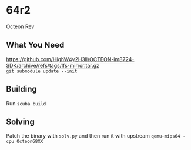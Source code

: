# 64r2
Octeon Rev
## What You Need
https://github.com/HighW4y2H3ll/OCTEON-im8724-SDK/archive/refs/tags/lfs-mirror.tar.gz  
`git submodule update --init`
## Building
Run `scuba build`
## Solving
Patch the binary with `solv.py` and then run it with upstream `qemu-mips64 -cpu Octeon68XX`
